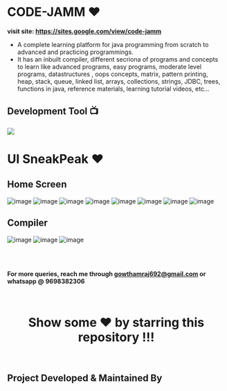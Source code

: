 # CODE-JAMM ❤️ 

**visit site: https://sites.google.com/view/code-jamm**

- A complete learning platform for java programming from scratch to advanced and practicing programmings. 
- It has an inbuilt compiler, different secriona of programs and concepts to learn like advanced programs, easy programs, moderate level programs, datastructures , oops concepts, matrix, pattern printing, heap, stack, queue, linked list, arrays, collections, strings, JDBC, trees, functions in java, reference materials, learning tutorial videos, etc...

## Development Tool 📺

![](https://img.shields.io/static/v1?style=for-the-badge&message=Google+Slides&color=222222&logo=google&logoColor=FF9800&label=)


# UI SneakPeak ❤️

## Home Screen

![image](https://user-images.githubusercontent.com/43011442/126441231-28e04f70-9540-4a49-954b-797c019efe83.png)
![image](https://user-images.githubusercontent.com/43011442/126443097-f810eed9-a26e-4a6d-85da-8b1e4501b2e6.png)
![image](https://user-images.githubusercontent.com/43011442/126442060-29ac6bd7-c665-4179-9dbe-a77cb7d36050.png)
![image](https://user-images.githubusercontent.com/43011442/126442119-84034a45-38c2-4ae3-be13-6cf36bb9df7a.png)
![image](https://user-images.githubusercontent.com/43011442/126442206-222cfa2e-c2f2-44b7-ab9a-be8a6f9ae2a9.png)
![image](https://user-images.githubusercontent.com/43011442/126442277-653b4e18-19f8-4100-8c30-d7ab0e95e958.png)
![image](https://user-images.githubusercontent.com/43011442/126442308-32226b35-0fb8-4454-abea-b61d64dca537.png)
![image](https://user-images.githubusercontent.com/43011442/126442362-c5202957-cc1c-4f12-883e-18d97408c481.png)


## Compiler 

![image](https://user-images.githubusercontent.com/43011442/126442511-7b0fb164-5973-443c-9efb-3d8543210705.png)
![image](https://user-images.githubusercontent.com/43011442/126442844-192a9663-4e85-48ca-9525-ac9279ddb6f9.png)
![image](https://user-images.githubusercontent.com/43011442/126442723-b5caf91c-1cce-425b-b53a-7f4727beb4fa.png)


<br><br>

**For more queries, reach me through gowthamraj692@gmail.com or whatsapp @ 9698382306**

<br>
<div align="center">

# Show some ❤️ by starring this repository !!!

</div>

<br>

## Project Developed & Maintained By 





